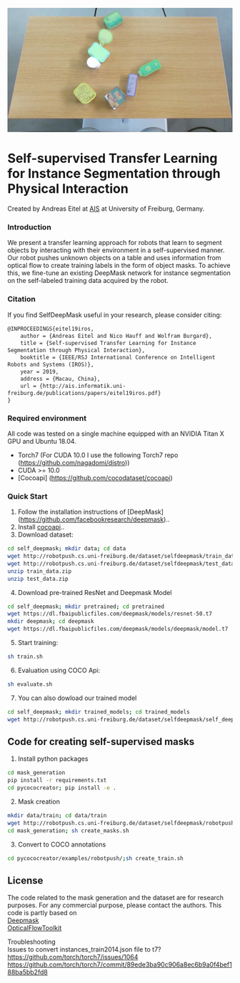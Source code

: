 ![Segmentation result of our model](self_deepmask/segmentation.png)


# Self-supervised  Transfer  Learning  for  Instance  Segmentation  through Physical  Interaction
Created by Andreas Eitel at [AIS](http://ais.informatik.uni-freiburg.de/) at University of Freiburg, Germany.

### Introduction
We  present  a  transfer  learning  approach  for  robots that learn to segment objects by interacting with their environment  in  a  self-supervised  manner.  Our  robot  pushes  unknown objects  on  a  table  and  uses  information  from  optical  flow  to create  training  labels  in  the  form  of  object  masks.  To  achieve this,  we  fine-tune  an  existing  DeepMask  network  for  instance segmentation on the self-labeled training data acquired by the robot.  


### Citation

If you find SelfDeepMask useful in your research, please consider citing:
```
@INPROCEEDINGS{eitel19iros,
    author = {Andreas Eitel and Nico Hauff and Wolfram Burgard},
    title = {Self-supervised Transfer Learning for Instance Segmentation through Physical Interaction},
    booktitle = {IEEE/RSJ International Conference on Intelligent Robots and Systems (IROS)},
    year = 2019,
    address = {Macau, China},
    url = {http://ais.informatik.uni-freiburg.de/publications/papers/eitel19iros.pdf}
}
```

### Required environment
All code was tested on a single machine equipped with an NVIDIA Titan X GPU and Ubuntu 18.04.
- Torch7 (For CUDA 10.0 I use the following Torch7 repo (https://github.com/nagadomi/distro))
- CUDA >= 10.0
- [Cocoapi] (https://github.com/cocodataset/cocoapi)

### Quick Start

1. Follow the installation instructions of [DeepMask] (https://github.com/facebookresearch/deepmask)..
2. Install [cocoapi](https://github.com/cocodataset/cocoapi)..
3. Download dataset:
```bash
cd self_deepmask; mkdir data; cd data
wget http://robotpush.cs.uni-freiburg.de/dataset/selfdeepmask/train_data.zip
wget http://robotpush.cs.uni-freiburg.de/dataset/selfdeepmask/test_data.zip
unzip train_data.zip
unzip test_data.zip
```
4. Download pre-trained ResNet and Deepmask Model
```bash
cd self_deepmask; mkdir pretrained; cd pretrained
wget https://dl.fbaipublicfiles.com/deepmask/models/resnet-50.t7
mkdir deepmask; cd deepmask
wget https://dl.fbaipublicfiles.com/deepmask/models/deepmask/model.t7
```

5. Start training:
```bash
sh train.sh
```

6. Evaluation using COCO Api:
```bash
sh evaluate.sh
```
7. You can also dowload our trained model
```bash
cd self_deepmask; mkdir trained_models; cd trained_models
wget http://robotpush.cs.uni-freiburg.de/dataset/selfdeepmask/self_deepmask_model.zip; unzip self_deepmask_model.zip
```

## Code for creating self-supervised masks
1. Install python packages
```bash
cd mask_generation
pip install -r requirements.txt
cd pycococreator; pip install -e .
```
2. Mask creation
```bash
mkdir data/train; cd data/train
wget http://robotpush.cs.uni-freiburg.de/dataset/selfdeepmask/robotpush2316.zip; unzip robotpush2316.zip
cd mask_generation; sh create_masks.sh
```
3. Convert to COCO annotations
```bash
cd pycococreator/examples/robotpush/;sh create_train.sh
```
## License
The code related to the mask generation and the dataset are for research purposes. For any commercial purpose, please contact the authors.
This code is partly based on <br/>
[Deepmask](https://github.com/facebookresearch/deepmask) <br/> 
[OpticalFlowToolkit](https://github.com/liruoteng/OpticalFlowToolkit)


Troubleshooting<br/>
Issues to convert instances_train2014.json file to t7?
https://github.com/torch/torch7/issues/1064
https://github.com/torch/torch7/commit/89ede3ba90c906a8ec6b9a0f4bef188ba5bb2fd8

